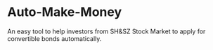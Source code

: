 # Auto-Make-Money
 An easy tool to help investors from SH&SZ Stock Market to apply for convertible bonds automatically.
